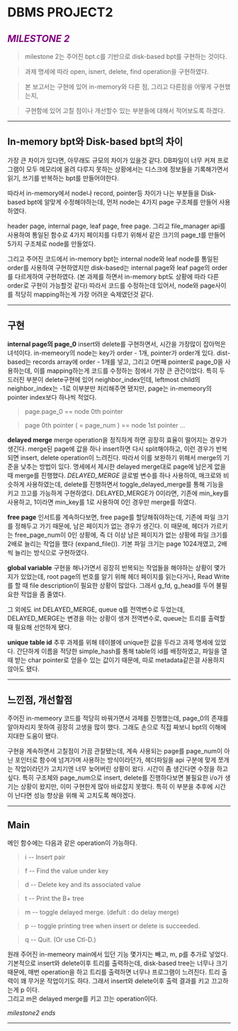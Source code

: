 # DBMS PROJECT2

## <span style="color:purple">_MILESTONE 2_<span>

> milestone 2는 주어진 bpt.c를 기반으로 disk-based bpt를 구현하는 것이다. </br>

> 과제 명세에 따라 open, isnert, delete, find operation을 구현하였다. </br>

> 본 보고서는 구현에 있어 in-memory와 다른 점, 그리고 다른점을 어떻게 구현했는지, </br>

> 구현함에 있어 고칠 점이나 개선할수 있는 부분들에 대해서 적어보도록 하겠다. </br>

----
## In-memory bpt와 Disk-based bpt의 차이
가장 큰 차이가 있다면, 아무래도 규모의 차이가 있을것 같다.
DB파일이 너무 커져 프로그램이 모두 메모리에 올려 다루지 못하는 상황에서는 
디스크에 정보들을 기록해가면서 읽기, 쓰기를 반복하는 bpt를 만들어야한다. </br>

따라서 in-memory에서 node나 record, pointer등 차이가 나는 부분들을
Disk-based bpt에 알맞게 수정해야하는데, 먼저 node는 4가지 page 구조체를
만들어 사용하였다. </br>  

header page, internal page, leaf page, free page. 
그리고 file_manager api를 사용하여 통일된 함수로 4가지 페이지를
다루기 위해서 같은 크기의 page_t를 만들어 5가지 구조체로 node를 만들었다. </br>

그리고 주어진 코드에서 in-memory bpt는 internal node와 leaf node를
통일된 order를 사용하여 구현하였지만 disk-based는 internal page와
leaf page의 order를 다르게하여 구현하였다. (본 과제를 하면서 in-memory bpt도 
상황에 따라 다른 order로 구현이 가능할것 같다) 따라서 코드를 수정하는데 있어서,
node와 page사이를 적당히 mapping하는게 가장 어려운 숙제였던것 같다. </br>

----
## 구현

**internal page의 page_0**
insert와 delete를 구현하면서, 시간을 가장많이 잡아먹은 녀석이다.
in-memeory의 node는 key가 order - 1개, pointer가 order개 있다.
dist-based는 records array에 order - 1개를 넣고, 그리고 0번째 pointer로
page_0을 사용하는데, 이를 mapping하는게 코드를 수정하는 점에서 가장 큰 관건이었다.
특히 두드러진 부분이 delete구현에 있어 neighbor_index인데, leftmost child의
neighbor_index는 -1로 이부분만 처리해주면 됐지만, page는 in-memeory의 pointer
index보다 하나씩 적었다. </br>

> page.page_0 == node 0th pointer </br>

> page 0th pointer ( = page_num ) == node 1st pointer ... </br>


**delayed merge**
merge operation을 정직하게 하면 굉장히 효율이 떨어지는 경우가 생긴다.
merge된 page에 값을 하나 insert하면 다시 split해야하고, 
이런 경우가 반복되면 insert, delete operation이 느려진다. 
따라서 이를 보완하기 위해서 merge의 기준을 낮추는 방법이 있다.
명세에서 제시한 delayed merge대로 page에 남은게 없을 때 merge를 진행했다.
*DELAYED_MERGE* 글로벌 변수를 하나 사용하여, 매크로와 비슷하게 사용하였는데,
delete를 진행하면서 toggle_delayed_merge를 통해 기능을 키고 끄고를 가능하게
구현하였다.
DELAYED_MERGE가 0이라면, 기존에 min_key를 사용하고,
1이라면 min_key를 1로 사용하여 0인 경우만 merge를 하였다. </br>

**free page**
인서트를 계속하다보면, free page를 할당해줘야하는데, 기존에 파일 크기를
정해두고 가기 때문에, 남은 페이지가 없는 경우가 생긴다. 이 때문에, 헤더가 
가르키는 free_page_num이 0인 상황에, 즉 더 이상 남은 페이지가 없는 상황에
파일 크기를 2배로 늘리는 작업을 했다 (expand_file()).
기본 파일 크기는 page 1024개였고, 2배씩 늘리는 방식으로 구현하였다. </br>

**global variable**
구현을 해나가면서 굉장히 반복되는 작업들을 해야하는 상황이 몇가지가 있었는데,
root page의 번호를 알기 위해 헤더 페이지를 읽는다거나,
Read Write를 할 때 file description이 필요한 상황이 많았다.
그래서 g_fd, g_head를 두어 불필요한 작업을 좀 줄였다.</br>

그 외에도 int DELAYED_MERGE, queue q를 전역변수로 두었는데,
DELAYED_MERGE는 변경을 하는 상황이 생겨 전역변수로, queue는
트리를 출력할 때 필요해 선언하게 됐다. </br>

**unique table id**
추후 과제를 위해 테이블에 unique한 값을 두라고 과제 명세에 있었다.
간단하게 이름을 적당한 simple_hash를 통해 table의 id를 배정하였고,
파일을 열때 받는 char pointer로 얻을수 있는 값이기 때문에, 따로
metadata같은걸 사용하지 않아도 됐다.</br>

----
## 느낀점, 개선할점

주어진 in-memeory 코드를 적당히 바꿔가면서 과제를 진행했는데,
page_0의 존재를 알아차리지 못하여 굉장히 고생을 많이 했다.
그래도 손으로 직접 짜보니 bpt의 이해에 지대한 도움이 됐다.</br>

구현을 계속하면서 고칠점이 가끔 관찰됐는데,
계속 사용되는 page를 page_num이 아닌 포인터로 함수에 넘겨가며 사용하는
방식이라던가, 헤더파일을 api 구분에 맞게 쪼개는 작업이라던가 고치기엔 
너무 늦어버린 상황이 왔다. 시간이 좀 생긴다면 수정을 하고싶다.
특히 구조체와 page_num으로 insert, delete를 진행하다보면
불필요한 i/o가 생기는 상황이 왔지만, 이미 구현한게 많아 바로잡지 못했다.
특히 이 부분을 추후에 시간이 난다면 성능 향상을 위해 꼭 고치도록 해야겠다. </br>

----
## Main 

메인 함수에는 다음과 같은 operation이 가능하다.</br>

> i <k> <value>  -- Insert <k> <value> pair </br>

> f <k>  -- Find the value under key <k> </br>

> d <k>  -- Delete key <k> and its associated value </br>

> t -- Print the B+ tree </br>

> m -- toggle delayed merge. (defult : do delay merge) </br>

> p -- toggle printing tree when insert or delete is succeeded. </br>

> q -- Quit. (Or use Ctl-D.) </br>

원래 주어진 in-memeory main에서 있던 기능 몇가지는 빼고,
m, p를 추가로 넣었다. </br>
기본적으로 insert와 delete이후 트리를 출력하는데, disk-based tree는
너무나 크기 때문에, 매번 operation을 하고 트리를 출력하면 너무나 프로그램이 느려진다.
트리 출력이 꽤 무거운 작업이기도 하다. 그래서 insert와 delete이후 출력 결과를 키고 끄고하는게
p 이다.</br>
그리고 m은 delayed merge를 키고 끄는 operation이다.</br>

*milestone2 ends*

----
